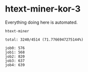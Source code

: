# htext-miner-kor-3

Everything doing here is automated.

```
htext-miner

total: 3240/4514 (71.7766947275144%)

job0: 576
job1: 568
job2: 820
job3: 637
job4: 639
```